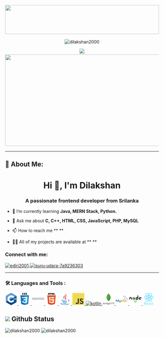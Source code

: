 <div id="header" align="center">
  <img src="https://media2.giphy.com/media/v1.Y2lkPTc5MGI3NjExYWt3aTB6NjhhcG5lZnI4NTM2eno0NzU4aDl6YXRqa3FobWhrbG8yYSZlcD12MV9pbnRlcm5hbF9naWZfYnlfaWQmY3Q9Zw/QpVUMRUJGokfqXyfa1/giphy.webp" width="100%" height="95"/>
<p> <img src="https://komarev.com/ghpvc/?username=dilakshan2000&label=Profile%20views&color=0e75b6&style=flat" alt="dilakshan2000" /> </p>
<img src="https://readme-typing-svg.herokuapp.com/?color=FFFFFF&height=18&width=340&vCenter=true&lines=Welcome+To+My+GITHUB+Profile" > </h1>
</div>


<div align="center">
  <img src="https://media2.giphy.com/media/v1.Y2lkPTc5MGI3NjExazN1M3lqYWl1YW9tcnZjd2JsNGM2bDFycW1xenk1OWxpZnQ5empjbiZlcD12MV9pbnRlcm5hbF9naWZfYnlfaWQmY3Q9Zw/TFPdmm3rdzeZ0kP3zG/giphy.webp" width="600" height="300"/>
</div>

---

## 💫 About Me:

<h1 align="center">Hi 👋, I'm Dilakshan</h1>
<h3 align="center">A passionate frontend developer from Srilanka</h3>

- 🌱 I’m currently learning **Java, MERN Stack, Python.**

- 💬 Ask me about **C, C++, HTML, CSS, JavaScript, PHP, MySQL**

- 📫 How to reach me ** **

- 👨‍💻 All of my projects are available at ** **


<h3 align="left">Connect with me:</h3>
<p align="left">
<a href="" target="_blank">
    <img align="center" src="https://raw.githubusercontent.com/rahuldkjain/github-profile-readme-generator/master/src/images/icons/Social/facebook.svg" alt="ediri2001" height="30" width="40" />
</a>
<a href="" target="_blank">
    <img align="center" src="https://raw.githubusercontent.com/rahuldkjain/github-profile-readme-generator/master/src/images/icons/Social/linked-in-alt.svg" alt="isuru-udara-7a9236303" height="30" width="40" />
</a>


---

### :hammer_and_wrench: Languages and Tools :
<p align="left"> <a href="https://www.w3schools.com/cpp/" target="_blank" rel="noreferrer"> <img src="https://raw.githubusercontent.com/devicons/devicon/master/icons/cplusplus/cplusplus-original.svg" alt="cplusplus" width="40" height="40"/> </a> <a href="https://www.w3schools.com/css/" target="_blank" rel="noreferrer"> <img src="https://raw.githubusercontent.com/devicons/devicon/master/icons/css3/css3-original-wordmark.svg" alt="css3" width="40" height="40"/> </a> <a href="https://expressjs.com" target="_blank" rel="noreferrer"> <img src="https://raw.githubusercontent.com/devicons/devicon/master/icons/express/express-original-wordmark.svg" alt="express" width="40" height="40"/> </a> <a href="https://www.w3.org/html/" target="_blank" rel="noreferrer"> <img src="https://raw.githubusercontent.com/devicons/devicon/master/icons/html5/html5-original-wordmark.svg" alt="html5" width="40" height="40"/> </a> <a href="https://www.java.com" target="_blank" rel="noreferrer"> <img src="https://raw.githubusercontent.com/devicons/devicon/master/icons/java/java-original.svg" alt="java" width="40" height="40"/> </a> <a href="https://developer.mozilla.org/en-US/docs/Web/JavaScript" target="_blank" rel="noreferrer"> <img src="https://raw.githubusercontent.com/devicons/devicon/master/icons/javascript/javascript-original.svg" alt="javascript" width="40" height="40"/> </a> <a href="https://kotlinlang.org" target="_blank" rel="noreferrer"> <img src="https://www.vectorlogo.zone/logos/kotlinlang/kotlinlang-icon.svg" alt="kotlin" width="40" height="40"/> </a> <a href="https://www.mongodb.com/" target="_blank" rel="noreferrer"> <img src="https://raw.githubusercontent.com/devicons/devicon/master/icons/mongodb/mongodb-original-wordmark.svg" alt="mongodb" width="40" height="40"/> </a> <a href="https://www.mysql.com/" target="_blank" rel="noreferrer"> <img src="https://raw.githubusercontent.com/devicons/devicon/master/icons/mysql/mysql-original-wordmark.svg" alt="mysql" width="40" height="40"/> </a> <a href="https://nodejs.org" target="_blank" rel="noreferrer"> <img src="https://raw.githubusercontent.com/devicons/devicon/master/icons/nodejs/nodejs-original-wordmark.svg" alt="nodejs" width="40" height="40"/> </a> <a href="https://reactjs.org/" target="_blank" rel="noreferrer"> <img src="https://raw.githubusercontent.com/devicons/devicon/master/icons/react/react-original-wordmark.svg" alt="react" width="40" height="40"/> </a> </p>



## <img src="https://media.giphy.com/media/iY8CRBdQXODJSCERIr/giphy.gif" width="35"><b> Github Status </b>
 <img  src="https://github-readme-stats.vercel.app/api?username=dilakshan2000&show_icons=true&locale=en&bg_color=0d1117&text_color=ffffff&repo=convoychat"
    alt="dilakshan2000" />
<img src="https://github-readme-stats.vercel.app/api/top-langs?username=dilakshan2000&show_icons=true&locale=en&layout=compact&line_height=20&title_color=7A7ADB&icon_color=2234AE&text_color=D3D3D3&bg_color=0,000000,130F40" width="375"  alt="dilakshan2000"/>


